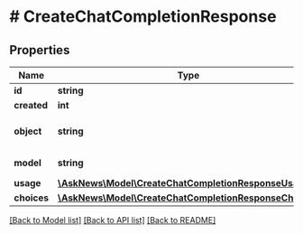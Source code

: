 # # CreateChatCompletionResponse

## Properties

Name | Type | Description | Notes
------------ | ------------- | ------------- | -------------
**id** | **string** |  |
**created** | **int** |  |
**object** | **string** |  | [optional] [default to 'chat.completion']
**model** | **string** |  | [optional] [default to 'gpt-4o-mini']
**usage** | [**\AskNews\Model\CreateChatCompletionResponseUsage**](CreateChatCompletionResponseUsage.md) |  |
**choices** | [**\AskNews\Model\CreateChatCompletionResponseChoice[]**](CreateChatCompletionResponseChoice.md) |  |

[[Back to Model list]](../../README.md#models) [[Back to API list]](../../README.md#endpoints) [[Back to README]](../../README.md)
